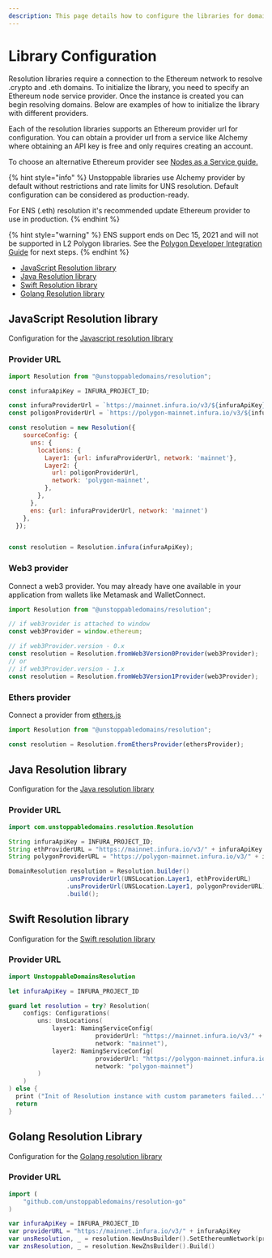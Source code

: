 ```yaml
---
description: This page details how to configure the libraries for domain resolution.
---
```


# Library Configuration

Resolution libraries require a connection to the Ethereum network to resolve .crypto and .eth domains. To initialize the library, you need to specify an Ethereum node service provider. Once the instance is created you can begin resolving domains. Below are examples of how to initialize the library with different providers.

Each of the resolution libraries supports an Ethereum provider url for configuration. You can obtain a provider url from a service like Alchemy where obtaining an API key is free and only requires creating an account.

To choose an alternative Ethereum provider see [Nodes as a Service guide.](https://ethereum.org/en/developers/docs/nodes-and-clients/nodes-as-a-service/)

{% hint style="info" %}
Unstoppable libraries use Alchemy provider by default without restrictions and rate limits for UNS  resolution. Default configuration can be considered as production-ready.

For ENS (.eth) resolution it's recommended update Ethereum provider to use in production.
{% endhint %}

{% hint style="warning" %}
ENS support ends on Dec 15, 2021 and will not be supported in L2 Polygon libraries. See the [Polygon Developer Integration Guide](../../polygon-l2-network/polygon-developer-integration.md) for next steps.
{% endhint %}

* [JavaScript Resolution library](library-configuration.md#javascript-resolution-library)&#x20;
* [Java Resolution library](library-configuration.md#java-resolution-library)
* [Swift Resolution library](library-configuration.md#swift-resolution-library)
* [Golang Resolution library](https://github.com/unstoppabledomains/resolution-go)

## JavaScript Resolution library

Configuration for the [Javascript resolution library](https://github.com/unstoppabledomains/resolution)

### Provider URL

```javascript
import Resolution from "@unstoppabledomains/resolution";

const infuraApiKey = INFURA_PROJECT_ID;

const infuraProviderUrl = `https://mainnet.infura.io/v3/${infuraApiKey}`;
const poligonProviderUrl = `https://polygon-mainnet.infura.io/v3/${infuraApiKey}`;

const resolution = new Resolution({
    sourceConfig: {
      uns: {
        locations: {
          Layer1: {url: infuraProviderUrl, network: 'mainnet'},
          Layer2: {
            url: poligonProviderUrl,
            network: 'polygon-mainnet',
          },
        },
      },
      ens: {url: infuraProviderUrl, network: 'mainnet')
    },
  });


const resolution = Resolution.infura(infuraApiKey);
```

### Web3 provider

Connect a web3 provider. You may already have one available in your application from wallets like Metamask and WalletConnect.

```javascript
import Resolution from "@unstoppabledomains/resolution";

// if web3rovider is attached to window
const web3Provider = window.ethereum;

// if web3Provider.version - 0.x
const resolution = Resolution.fromWeb3Version0Provider(web3Provider);
// or
// if web3Provider.version - 1.x
const resolution = Resolution.fromWeb3Version1Provider(web3Provider);
```

### Ethers provider

Connect a provider from [ethers.js](https://www.npmjs.com/package/ethers)

```javascript
import Resolution from "@unstoppabledomains/resolution";

const resolution = Resolution.fromEthersProvider(ethersProvider);
```

## Java Resolution library

Configuration for the [Java resolution library](https://github.com/unstoppabledomains/resolution-java)

### Provider URL

```java
import com.unstoppabledomains.resolution.Resolution

String infuraApiKey = INFURA_PROJECT_ID;
String ethProviderURL = "https://mainnet.infura.io/v3/" + infuraApiKey
String polygonProviderURL = "https://polygon-mainnet.infura.io/v3/" + infuraApiKey

DomainResolution resolution = Resolution.builder()
                .unsProviderUrl(UNSLocation.Layer1, ethProviderURL)
                .unsProviderUrl(UNSLocation.Layer1, polygonProviderURL)
                .build();
```

## Swift Resolution library

Configuration for the [Swift resolution library](https://github.com/unstoppabledomains/resolution-swift)

### Provider URL

```swift
import UnstoppableDomainsResolution

let infuraApiKey = INFURA_PROJECT_ID

guard let resolution = try? Resolution(
    configs: Configurations(
        uns: UnsLocations(
            layer1: NamingServiceConfig(
                        providerUrl: "https://mainnet.infura.io/v3/" + infuraApiKey,
                        network: "mainnet"),
            layer2: NamingServiceConfig(
                        providerUrl: "https://polygon-mainnet.infura.io/v3/" + infuraApiKey,
                        network: "polygon-mainnet")
        )
    )
) else {
  print ("Init of Resolution instance with custom parameters failed...")
  return
}
```

## Golang Resolution Library

Configuration for the [Golang resolution library](https://github.com/unstoppabledomains/resolution-go)

### Provider URL

```swift
import (
	"github.com/unstoppabledomains/resolution-go"
)

var infuraApiKey = INFURA_PROJECT_ID
var providerURL = "https://mainnet.infura.io/v3/" + infuraApiKey
var unsResolution, _ = resolution.NewUnsBuilder().SetEthereumNetwork(providerURL).Build()
var znsResolution, _ = resolution.NewZnsBuilder().Build()
```
